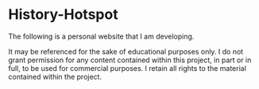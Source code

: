 # History-Hotspot
The following is a personal website that I am developing.

It may be referenced for the sake of educational purposes only. I do not grant permission for any content contained within this project, in part or in full, to be used for commercial purposes. I retain all rights to the material contained within the project.
